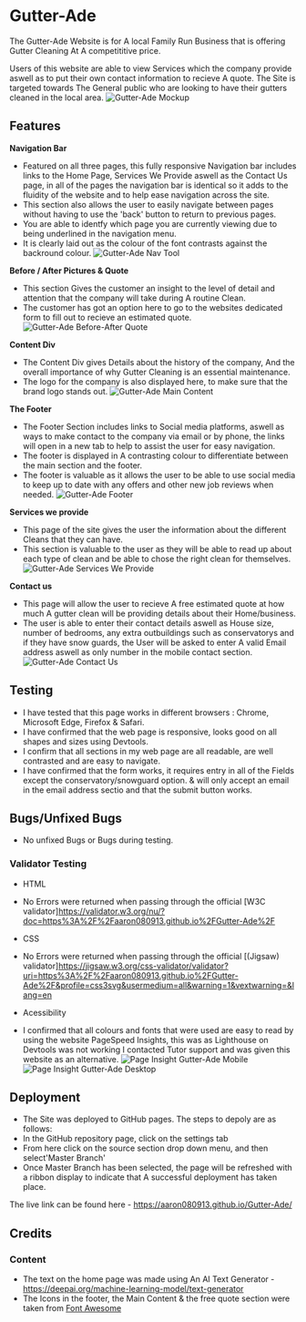 # Gutter-Ade

The Gutter-Ade Website is for A local Family Run Business that is offering Gutter Cleaning At A competititive price.

Users of this website are able to view Services which the company provide aswell as to put their own contact information to recieve A quote. The Site is targeted towards The General public who are looking to have their gutters cleaned in the local area. ![Gutter-Ade Mockup](https://github.com/Aaron080913/Gutter-Ade/assets/139970816/3fc01d1c-c0b3-421f-8576-9a6f8fbe26b8)



## Features

__Navigation Bar__

- Featured on all three pages, this fully responsive Navigation bar includes links to the Home Page, Services We Provide aswell as the Contact Us page, in all of the pages the navigation bar is identical so it adds to the fluidity of the website and to help ease navigation across the site.
- This section also allows the user to easily navigate between pages without having to use the 'back' button to return to previous pages.
- You are able to identfy which page you are currently viewing due to being underlined in the navigation menu.
- It is clearly laid out as the colour of the font contrasts against the backround colour.
![Gutter-Ade Nav Tool](https://github.com/Aaron080913/Gutter-Ade/assets/139970816/2044ff4b-4441-47ee-9f61-3c55cd40df46)



__Before / After Pictures & Quote__

- This section Gives the customer an insight to the level of detail and attention that the company will take during A routine Clean.
- The customer has got an option here to go to the websites dedicated form to fill out to recieve an estimated quote.
![Gutter-Ade Before-After   Quote](https://github.com/Aaron080913/Gutter-Ade/assets/139970816/ef4f44fb-d2e3-4543-96ec-ca2e54d2b51f)

__Content Div__

- The Content Div gives Details about the history of the company, And the overall importance of why Gutter Cleaning is an essential maintenance.
- The logo for the company is also displayed here, to make sure that the brand logo stands out.
![Gutter-Ade Main Content](https://github.com/Aaron080913/Gutter-Ade/assets/139970816/155f81c3-7485-49d6-8ce2-a53a3da71d40)

__The Footer__

- The Footer Section includes links to Social media platforms, aswell as ways to make contact to the company via email or by phone, the links will open in a new tab to help to assist the user for easy navigation.
- The footer is displayed in A contrasting colour to differentiate between the main section and the footer.
- The footer is valuable as it allows the user to be able to use social media to keep up to date with any offers and other new job reviews when needed.
![Gutter-Ade Footer](https://github.com/Aaron080913/Gutter-Ade/assets/139970816/49d8bec8-5877-4863-bed4-01b456dde130)

__Services we provide__

- This page of the site gives the user the information about the different Cleans that they can have.
- This section is valuable to the user as they will be able to read up about each type of clean and be able to chose the right clean for themselves.
![Gutter-Ade Services We Provide](https://github.com/Aaron080913/Gutter-Ade/assets/139970816/3d9064b4-4ad1-497d-bb16-a5c89df05ea7)

__Contact us__

- This page will allow the user to recieve A free estimated quote at how much A gutter clean will be providing details about their Home/business.
- The user is able to enter their contact details aswell as House size, number of bedrooms, any extra outbuildings such as conservatorys and if they have snow guards, the User will be asked to enter A valid Email address aswell as only number in the mobile contact section.
![Gutter-Ade Contact Us](https://github.com/Aaron080913/Gutter-Ade/assets/139970816/8da51edd-5d31-4f60-a5a0-cbaab63533ff)


## Testing

- I have tested that this page works in different browsers : Chrome, Microsoft Edge, Firefox & Safari.
- I have confirmed that the web page is responsive, looks good on all shapes and sizes using Devtools.
- I confirm that all sections in my web page are all readable, are well contrasted and are easy to navigate.
- I have confirmed that the form works, it requires entry in all of the Fields except the conservatory/snowguard option. & will only accept an email in the email address sectio and that the submit button works.

## Bugs/Unfixed Bugs

- No unfixed Bugs or Bugs during testing.

### Validator Testing

- HTML
- No Errors were returned when passing through the official [W3C validator]<https://validator.w3.org/nu/?doc=https%3A%2F%2Faaron080913.github.io%2FGutter-Ade%2F>

- CSS
- No Errors were returned when passing through the official [(Jigsaw) validator]<https://jigsaw.w3.org/css-validator/validator?uri=https%3A%2F%2Faaron080913.github.io%2FGutter-Ade%2F&profile=css3svg&usermedium=all&warning=1&vextwarning=&lang=en>

- Acessibility
- I confirmed that all colours and fonts that were used are easy to read by using the website PageSpeed Insights, this was as Lighthouse on Devtools was not working I contacted Tutor support and was given this website as an alternative.
![Page Insight Gutter-Ade Mobile](https://github.com/Aaron080913/Gutter-Ade/assets/139970816/b12c6a1f-4cd2-4784-91ce-451c29e76f64)
![Page Insight Gutter-Ade Desktop](https://github.com/Aaron080913/Gutter-Ade/assets/139970816/30797f1d-8099-4aa0-915a-110d8663e5cc)


## Deployment

- The Site was deployed to GitHub pages. The steps to depoly are as follows:
- In the GitHub repository page, click on the settings tab
- From here click on the source section drop down menu, and then select'Master Branch'
- Once Master Branch has been selected, the page will be refreshed with a ribbon display to indicate that A successful deployment has taken place.

The live link can be found here - https://aaron080913.github.io/Gutter-Ade/

## Credits

### Content

- The text on the home page was made using An AI Text Generator - <https://deepai.org/machine-learning-model/text-generator>
- The Icons in the footer, the Main Content & the free quote section were taken from [Font Awesome](https://fontawesome.com/)
  
 
